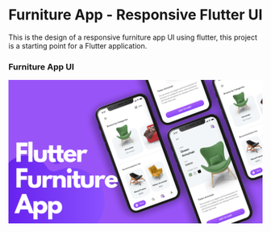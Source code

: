 # Furniture App - Responsive Flutter UI

This is the design of a responsive furniture app UI using flutter, this project is a starting point for a Flutter application.
### Furniture App UI


![App UI](/ui.png)
